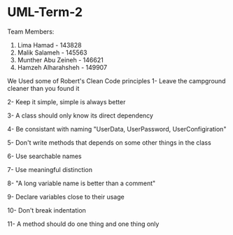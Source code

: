 # UML-Term-2
Team Members:
1) Lima Hamad - 143828
2) Malik Salameh - 145563
3) Munther Abu Zeineh - 146621 
4) Hamzeh Alharahsheh - 149907


We Used some of Robert's Clean Code principles
1- Leave the campground cleaner than you found it


2- Keep it simple, simple is always better



3- A class should only know its direct dependency


4- Be consistant with naming "UserData, UserPassword, UserConfigiration"


5- Don't write methods that depends on some other things in the class


6- Use searchable names


7- Use meaningful distinction


8- "A long variable name is better than a comment"


9- Declare variables close to their usage


10- Don't break indentation


11- A method should do one thing and one thing only
